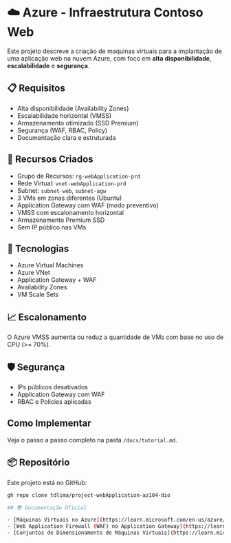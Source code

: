 # ☁️ Azure - Infraestrutura Contoso Web

Este projeto descreve a criação de maquinas virtuais para a implantação de uma aplicação web na nuvem Azure, com foco em **alta disponibilidade**, **escalabilidade** e **segurança**.

## 📋 Requisitos

- Alta disponibilidade (Availability Zones)
- Escalabilidade horizontal (VMSS)
- Armazenamento otimizado (SSD Premium)
- Segurança (WAF, RBAC, Policy)
- Documentação clara e estruturada

## 🔧 Recursos Criados

- Grupo de Recursos: `rg-webApplication-prd`
- Rede Virtual: `vnet-webApplication-prd`
- Subnet: `subnet-web`, `subnet-agw`
- 3 VMs em zonas diferentes (Ubuntu)
- Application Gateway com WAF (modo preventivo)
- VMSS com escalonamento horizontal
- Armazenamento Premium SSD
- Sem IP público nas VMs

## 🧰 Tecnologias

- Azure Virtual Machines
- Azure VNet
- Application Gateway + WAF
- Availability Zones
- VM Scale Sets

## 📈 Escalonamento

O Azure VMSS aumenta ou reduz a quantidade de VMs com base no uso de CPU (>= 70%).

## 🛡 Segurança

- IPs públicos desativados
- Application Gateway com WAF
- RBAC e Policies aplicadas

## Como Implementar

Veja o passo a passo completo na pasta `/docs/tutorial.md`.

## 📦 Repositório

Este projeto está no GitHub:
```bash
gh repo clone tdlima/project-webApplication-az104-dio

## 📚 Documentação Oficial

- [Máquinas Virtuais no Azure](https://learn.microsoft.com/en-us/azure/virtual-machines/)
- [Web Application Firewall (WAF) no Application Gateway](https://learn.microsoft.com/en-us/azure/web-application-firewall/ag/ag-overview)
- [Conjuntos de Dimensionamento de Máquinas Virtuais](https://learn.microsoft.com/en-us/azure/virtual-machine-scale-sets/)
